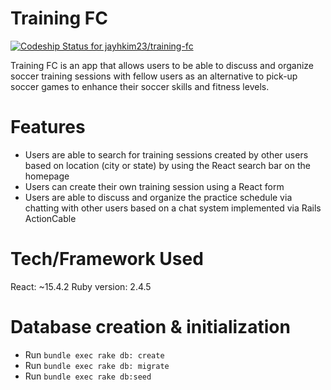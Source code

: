 # Training FC

[![Codeship Status for jayhkim23/training-fc](https://app.codeship.com/projects/b5fe3a90-9507-0137-4b99-4a14bc9dc6b5/status?branch=master)](https://app.codeship.com/projects/357065)

Training FC is an app that allows users to be able to discuss and organize soccer training sessions with fellow users as an alternative to pick-up soccer games to enhance their soccer skills and fitness levels.

# Features
- Users are able to search for training sessions created by other users based on location (city or state) by using the React search bar on the homepage
- Users can create their own training session using a React form
- Users are able to discuss and organize the practice schedule via chatting with other users based on a chat system implemented via Rails ActionCable

# Tech/Framework Used
React: ~15.4.2
Ruby version: 2.4.5

# Database creation & initialization
- Run `bundle exec rake db: create`
- Run `bundle exec rake db: migrate`
- Run `bundle exec rake db:seed`
